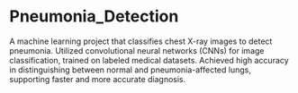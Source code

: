 # Pneumonia_Detection
A machine learning project that classifies chest X-ray images to detect pneumonia. Utilized convolutional neural networks (CNNs) for image classification, trained on labeled medical datasets. Achieved high accuracy in distinguishing between normal and pneumonia-affected lungs, supporting faster and more accurate diagnosis.
